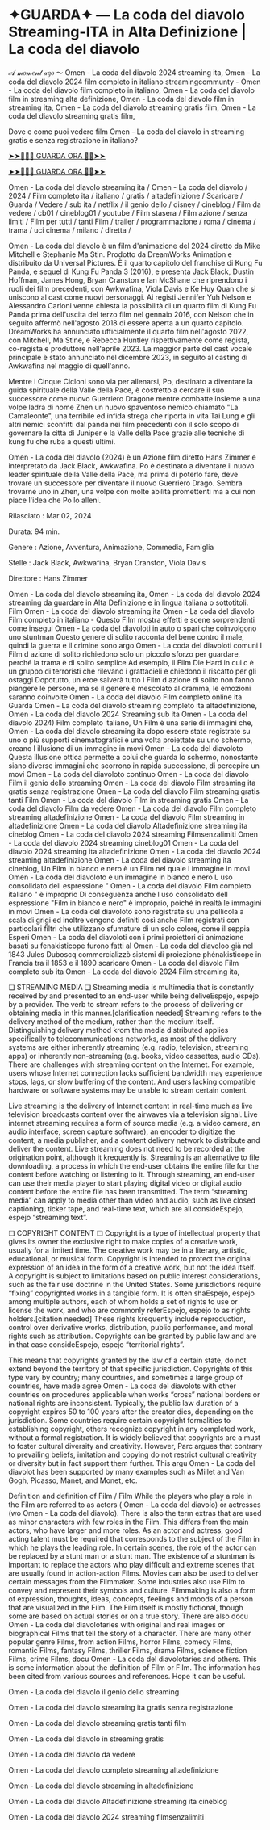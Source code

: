 # ✦GUARDA✦ — La coda del diavolo Streaming-ITA in Alta Definizione | La coda del diavolo
𝒜 𝓂𝑜𝓂𝑒𝓃𝓉 𝒶𝑔𝑜 ～ Omen - La coda del diavolo 2024 streaming ita, Omen - La coda del diavolo 2024 film completo in italiano streamingcommunty - Omen - La coda del diavolo film completo in italiano, Omen - La coda del diavolo film in streaming alta definizione, Omen - La coda del diavolo film in streaming ita, Omen - La coda del diavolo streaming gratis film, Omen - La coda del diavolo streaming gratis film,

Dove e come puoi vedere film Omen - La coda del diavolo in streaming gratis e senza registrazione in italiano?

[➤➤🔴✅📱 GUARDA ORA 🔴✅➤➤](https://www.megavids.online/movie/1250620/la-coda-del-diavolo.html?githCODE)

[➤➤🔴✅📱 GUARDA ORA 🔴✅➤➤](https://www.megavids.online/movie/1250620/la-coda-del-diavolo.html?githCODE)

Omen - La coda del diavolo streaming ita / Omen - La coda del diavolo / 2024 / Film completo ita / italiano / gratis / altadefinizione / Scaricare / Guarda / Vedere / sub ita / netflix / il genio dello / disney / cineblog / Film da vedere / cb01 / cineblog01 / youtube / Film stasera / Film azione / senza limiti / Film per tutti / tanti Film / trailer / programmazione / roma / cinema / trama / uci cinema / milano / diretta /

Omen - La coda del diavolo è un film d'animazione del 2024 diretto da Mike Mitchell e Stephanie Ma Stin. Prodotto da DreamWorks Animation e distribuito da Universal Pictures. È il quarto capitolo del franchise di Kung Fu Panda, e sequel di Kung Fu Panda 3 (2016), e presenta Jack Black, Dustin Hoffman, James Hong, Bryan Cranston e Ian McShane che riprendono i ruoli dei film precedenti, con Awkwafina, Viola Davis e Ke Huy Quan che si uniscono al cast come nuovi personaggi. Ai registi Jennifer Yuh Nelson e Alessandro Carloni venne chiesta la possibilità di un quarto film di Kung Fu Panda prima dell'uscita del terzo film nel gennaio 2016, con Nelson che in seguito affermò nell'agosto 2018 di essere aperta a un quarto capitolo. DreamWorks ha annunciato ufficialmente il quarto film nell'agosto 2022, con Mitchell, Ma Stine, e Rebecca Huntley rispettivamente come regista, co-regista e produttore nell'aprile 2023. La maggior parte del cast vocale principale è stato annunciato nel dicembre 2023, in seguito al casting di Awkwafina nel maggio di quell'anno.

Mentre i Cinque Cicloni sono via per allenarsi, Po, destinato a diventare la guida spirituale della Valle della Pace, è costretto a cercare il suo successore come nuovo Guerriero Dragone mentre combatte insieme a una volpe ladra di nome Zhen un nuovo spaventoso nemico chiamato "La Camaleonte", una terribile ed infida strega che riporta in vita Tai Lung e gli altri nemici sconfitti dal panda nei film precedenti con il solo scopo di governare la città di Juniper e la Valle della Pace grazie alle tecniche di kung fu che ruba a questi ultimi.

Omen - La coda del diavolo (2024) è un Azione film diretto Hans Zimmer e interpretato da Jack Black, Awkwafina. Po è destinato a diventare il nuovo leader spirituale della Valle della Pace, ma prima di poterlo fare, deve trovare un successore per diventare il nuovo Guerriero Drago. Sembra trovarne uno in Zhen, una volpe con molte abilità promettenti ma a cui non piace l'idea che Po lo alleni.

Rilasciato : Mar 02, 2024

Durata: 94 min.

Genere : Azione, Avventura, Animazione, Commedia, Famiglia

Stelle : Jack Black, Awkwafina, Bryan Cranston, Viola Davis

Direttore : Hans Zimmer

Omen - La coda del diavolo streaming ita, Omen - La coda del diavolo 2024 streaming da guardare in Alta Definizione e in lingua italiana o sottotitoli. Film Omen - La coda del diavolo streaming ita Omen - La coda del diavolo Film completo in italiano - Questo Film mostra effetti e scene sorprendenti come insegui Omen - La coda del diavoloti in auto o spari che coinvolgono uno stuntman Questo genere di solito racconta del bene contro il male, quindi la guerra e il crimine sono argo Omen - La coda del diavoloti comuni I Film d azione di solito richiedono solo un piccolo sforzo per guardare, perché la trama è di solito semplice Ad esempio, il Film Die Hard in cui c è un gruppo di terroristi che rilevano i grattacieli e chiedono il riscatto per gli ostaggi Dopotutto, un eroe salverà tutto I Film d azione di solito non fanno piangere le persone, ma se il genere è mescolato al dramma, le emozioni saranno coinvolte Omen - La coda del diavolo Film completo online ita Guarda Omen - La coda del diavolo streaming completo ita altadefinizione, Omen - La coda del diavolo 2024 Streaming sub ita Omen - La coda del diavolo 2024) Film completo italiano, Un Film è una serie di immagini che, Omen - La coda del diavolo streaming ita dopo essere state registrate su uno o più supporti cinematografici e una volta proiettate su uno schermo, creano l illusione di un immagine in movi Omen - La coda del diavoloto Questa illusione ottica permette a colui che guarda lo schermo, nonostante siano diverse immagini che scorrono in rapida successione, di percepire un movi Omen - La coda del diavoloto continuo Omen - La coda del diavolo Film il genio dello streaming Omen - La coda del diavolo Film streaming ita gratis senza registrazione Omen - La coda del diavolo Film streaming gratis tanti Film Omen - La coda del diavolo Film in streaming gratis Omen - La coda del diavolo Film da vedere Omen - La coda del diavolo Film completo streaming altadefinizione Omen - La coda del diavolo Film streaming in altadefinizione Omen - La coda del diavolo Altadefinizione streaming ita cineblog Omen - La coda del diavolo 2024 streaming Filmsenzalimiti Omen - La coda del diavolo 2024 streaming cineblog01 Omen - La coda del diavolo 2024 streaming ita altadefinizione Omen - La coda del diavolo 2024 streaming altadefinizione Omen - La coda del diavolo streaming ita cineblog, Un Film in bianco e nero è un Film nel quale l immagine in movi Omen - La coda del diavoloto è un immagine in bianco e nero L uso consolidato dell espressione " Omen - La coda del diavolo Film completo italiano " è improprio Di conseguenza anche l uso consolidato dell espressione "Film in bianco e nero" è improprio, poiché in realtà le immagini in movi Omen - La coda del diavoloto sono registrate su una pellicola a scala di grigi ed inoltre vengono definiti così anche Film registrati con particolari filtri che utilizzano sfumature di un solo colore, come il seppia Esperi Omen - La coda del diavoloti con i primi proiettori di animazione basati su fenakisticope furono fatti al Omen - La coda del diavoloo già nel 1843 Jules Duboscq commercializzò sistemi di proiezione phénakisticope in Francia tra il 1853 e il 1890 scaricare Omen - La coda del diavolo Film completo sub ita Omen - La coda del diavolo 2024 Film streaming ita,

❏ STREAMING MEDIA ❏ Streaming media is multimedia that is constantly received by and presented to an end-user while being deliveEspejo, espejo by a provider. The verb to stream refers to the process of delivering or obtaining media in this manner.[clarification needed] Streaming refers to the delivery method of the medium, rather than the medium itself. Distinguishing delivery method krom the media distributed applies specifically to telecommunications networks, as most of the delivery systems are either inherently streaming (e.g. radio, television, streaming apps) or inherently non-streaming (e.g. books, video cassettes, audio CDs). There are challenges with streaming content on the Internet. For example, users whose Internet connection lacks sufficient bandwidth may experience stops, lags, or slow buffering of the content. And users lacking compatible hardware or software systems may be unable to stream certain content.

Live streaming is the delivery of Internet content in real-time much as live television broadcasts content over the airwaves via a television signal. Live internet streaming requires a form of source media (e.g. a video camera, an audio interface, screen capture software), an encoder to digitize the content, a media publisher, and a content delivery network to distribute and deliver the content. Live streaming does not need to be recorded at the origination point, although it krequently is. Streaming is an alternative to file downloading, a process in which the end-user obtains the entire file for the content before watching or listening to it. Through streaming, an end-user can use their media player to start playing digital video or digital audio content before the entire file has been transmitted. The term “streaming media” can apply to media other than video and audio, such as live closed captioning, ticker tape, and real-time text, which are all consideEspejo, espejo “streaming text”.

❏ COPYRIGHT CONTENT ❏ Copyright is a type of intellectual property that gives its owner the exclusive right to make copies of a creative work, usually for a limited time. The creative work may be in a literary, artistic, educational, or musical form. Copyright is intended to protect the original expression of an idea in the form of a creative work, but not the idea itself. A copyright is subject to limitations based on public interest considerations, such as the fair use doctrine in the United States. Some jurisdictions require “fixing” copyrighted works in a tangible form. It is often shaEspejo, espejo among multiple authors, each of whom holds a set of rights to use or license the work, and who are commonly referEspejo, espejo to as rights holders.[citation needed] These rights krequently include reproduction, control over derivative works, distribution, public performance, and moral rights such as attribution. Copyrights can be granted by public law and are in that case consideEspejo, espejo “territorial rights”.

This means that copyrights granted by the law of a certain state, do not extend beyond the territory of that specific jurisdiction. Copyrights of this type vary by country; many countries, and sometimes a large group of countries, have made agree Omen - La coda del diavolots with other countries on procedures applicable when works “cross” national borders or national rights are inconsistent. Typically, the public law duration of a copyright expires 50 to 100 years after the creator dies, depending on the jurisdiction. Some countries require certain copyright formalities to establishing copyright, others recognize copyright in any completed work, without a formal registration. It is widely believed that copyrights are a must to foster cultural diversity and creativity. However, Parc argues that contrary to prevailing beliefs, imitation and copying do not restrict cultural creativity or diversity but in fact support them further. This argu Omen - La coda del diavolot has been supported by many examples such as Millet and Van Gogh, Picasso, Manet, and Monet, etc.

Definition and definition of Film / Film While the players who play a role in the Film are referred to as actors ( Omen - La coda del diavolo) or actresses (wo Omen - La coda del diavolo). There is also the term extras that are used as minor characters with few roles in the Film. This differs from the main actors, who have larger and more roles. As an actor and actress, good acting talent must be required that corresponds to the subject of the Film in which he plays the leading role. In certain scenes, the role of the actor can be replaced by a stunt man or a stunt man. The existence of a stuntman is important to replace the actors who play difficult and extreme scenes that are usually found in action-action Films. Movies can also be used to deliver certain messages from the Filmmaker. Some industries also use Film to convey and represent their symbols and culture. Filmmaking is also a form of expression, thoughts, ideas, concepts, feelings and moods of a person that are visualized in the Film. The Film itself is mostly fictional, though some are based on actual stories or on a true story. There are also docu Omen - La coda del diavolotaries with original and real images or biographical Films that tell the story of a character. There are many other popular genre Films, from action Films, horror Films, comedy Films, romantic Films, fantasy Films, thriller Films, drama Films, science fiction Films, crime Films, docu Omen - La coda del diavolotaries and others. This is some information about the definition of Film or Film. The information has been cited from various sources and references. Hope it can be useful.

Omen - La coda del diavolo il genio dello streaming

Omen - La coda del diavolo streaming ita gratis senza registrazione

Omen - La coda del diavolo streaming gratis tanti film

Omen - La coda del diavolo in streaming gratis

Omen - La coda del diavolo da vedere

Omen - La coda del diavolo completo streaming altadefinizione

Omen - La coda del diavolo streaming in altadefinizione

Omen - La coda del diavolo Altadefinizione streaming ita cineblog

Omen - La coda del diavolo 2024 streaming filmsenzalimiti
